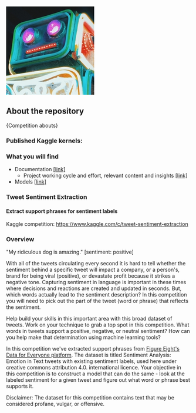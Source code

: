 ![](https://github.com/dimitreOliveira/Tweet-Sentiment-Extraction/blob/master/Assets/banner.png)

## About the repository
{Competition abouts}

### Published Kaggle kernels:

### What you will find
- Documentation [[link]](https://github.com/dimitreOliveira/Tweet-Sentiment-Extraction/tree/master/Documentation)
  - Project working cycle and effort, relevant content and insights [[link]](https://github.com/dimitreOliveira/Tweet-Sentiment-Extraction/blob/master/Documentation/Planning.md)
- Models [[link]](https://github.com/dimitreOliveira/Tweet-Sentiment-Extraction/tree/master/Model%20backlog)

### Tweet Sentiment Extraction
#### Extract support phrases for sentiment labels

Kaggle competition: https://www.kaggle.com/c/tweet-sentiment-extraction

### Overview

"My ridiculous dog is amazing." [sentiment: positive]

With all of the tweets circulating every second it is hard to tell whether the sentiment behind a specific tweet will impact a company, or a person's, brand for being viral (positive), or devastate profit because it strikes a negative tone. Capturing sentiment in language is important in these times where decisions and reactions are created and updated in seconds. But, which words actually lead to the sentiment description? In this competition you will need to pick out the part of the tweet (word or phrase) that reflects the sentiment.

Help build your skills in this important area with this broad dataset of tweets. Work on your technique to grab a top spot in this competition. What words in tweets support a positive, negative, or neutral sentiment? How can you help make that determination using machine learning tools?

In this competition we've extracted support phrases from [Figure Eight's Data for Everyone platform](https://www.figure-eight.com/data-for-everyone/). The dataset is titled Sentiment Analysis: Emotion in Text tweets with existing sentiment labels, used here under creative commons attribution 4.0. international licence. Your objective in this competition is to construct a model that can do the same - look at the labeled sentiment for a given tweet and figure out what word or phrase best supports it.

Disclaimer: The dataset for this competition contains text that may be considered profane, vulgar, or offensive.
